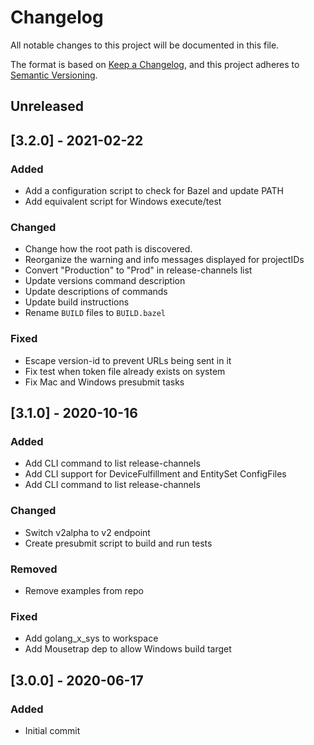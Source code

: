 # Changelog

All notable changes to this project will be documented in this file.

The format is based on [Keep a Changelog](https://keepachangelog.com/en/1.0.0/),
and this project adheres to [Semantic Versioning](https://semver.org/spec/v2.0.0.html).

## Unreleased

## [3.2.0] - 2021-02-22
### Added
* Add a configuration script to check for Bazel and update PATH
* Add equivalent script for Windows execute/test

### Changed
* Change how the root path is discovered.
* Reorganize the warning and info messages displayed for projectIDs
* Convert "Production" to "Prod" in release-channels list
* Update versions command description
* Update descriptions of commands
* Update build instructions
* Rename `BUILD` files to `BUILD.bazel`

### Fixed
* Escape version-id to prevent URLs being sent in it
* Fix test when token file already exists on system
* Fix Mac and Windows presubmit tasks

## [3.1.0] - 2020-10-16
### Added
* Add CLI command to list release-channels
* Add CLI support for DeviceFulfillment and EntitySet ConfigFiles
* Add CLI command to list release-channels

### Changed
* Switch v2alpha to v2 endpoint
* Create presubmit script to build and run tests

### Removed
* Remove examples from repo

### Fixed
* Add golang_x_sys to workspace
* Add Mousetrap dep to allow Windows build target

## [3.0.0] - 2020-06-17
### Added
* Initial commit
